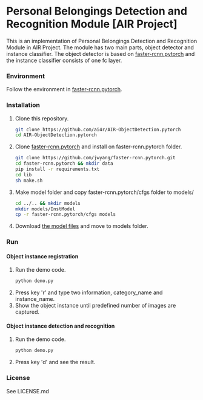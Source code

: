 # Personal Belongings Detection and Recognition Module [AIR Project]

This is an implementation of Personal Belongings Detection and Recognition Module in AIR Project.
The module has two main parts, object detector and instance classifier.
The object detector is based on [faster-rcnn.pytorch](https://github.com/jwyang/faster-rcnn.pytorch) and the instance classifier consists of one fc layer. 

### Environment
Follow the environment in [faster-rcnn.pytorch](https://github.com/jwyang/faster-rcnn.pytorch).

### Installation

1. Clone this repository.
    ```bash
    git clone https://github.com/ai4r/AIR-ObjectDetection.pytorch
    cd AIR-ObjectDetection.pytorch
    ```

2. Clone [faster-rcnn.pytorch](https://github.com/jwyang/faster-rcnn.pytorch) and install on faster-rcnn.pytorch folder.
    ```bash
    git clone https://github.com/jwyang/faster-rcnn.pytorch.git
    cd faster-rcnn.pytorch && mkdir data
    pip install -r requirements.txt
    cd lib
    sh make.sh 
    ```

3. Make model folder and copy faster-rcnn.pytorch/cfgs folder to models/
    ```bash
    cd ../.. && mkdir models
    mkdir models/InstModel
    cp -r faster-rcnn.pytorch/cfgs models
    ```

4. Download [the model files](https://drive.google.com/drive/folders/1aKOKMjdFcnGWdZo_VywG9pwlRyiUCodc) and move to models folder.
   
   
### Run
#### Object instance registration

1. Run the demo code.
   ```bash
   python demo.py
   ```
2. Press key 'r' and type two information, category_name and instance_name. 
3. Show the object instance until predefined number of images are captured. 
   
#### Object instance detection and recognition
1. Run the demo code.
   ```bash
   python demo.py
   ```
2. Press key 'd' and see the result.

### License

See LICENSE.md
